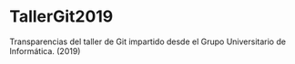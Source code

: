 # TallerGit2019
Transparencias del taller de Git impartido desde el Grupo Universitario de Informática. (2019)
